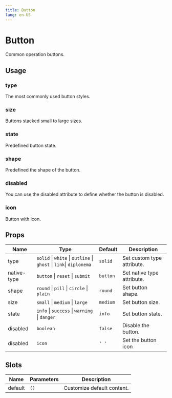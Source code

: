 ```yaml
---
title: Button
lang: en-US
---
```


# Button

Common operation buttons.

## Usage

### type

The most commonly used button styles.

<demo src="../../../example/button/types.vue"></demo>

### size

Buttons stacked small to large sizes.

<demo src="../../../example/button/sizes.vue"></demo>

### state

Predefined button state.

<demo src="../../../example/button/states.vue"></demo>

### shape

Predefined the shape of the button.

<demo src="../../../example/button/shapes.vue"></demo>

### disabled

You can use the disabled attribute to define whether the button is disabled.

<demo src="../../../example/button/disabled.vue"></demo>


### icon

Button with icon.

<demo src="../../../example/button/icon.vue"></demo>

## Props

| Name        | Type                                                 | Default   | Description                |
| ----------- | ---------------------------------------------------- | --------- | -------------------------- |
| type        | `solid` \| `white` \| `outline` \| `ghost` \| `link`\| `diplonema` | `solid`   | Set custom type attribute. |
| native-type | `button` \| `reset` \| `submit`                      | `button`  | Set native type attribute. |
| shape       | `round` \| `pill` \| `circle` \| `plain`         | `round` | Set button shape.          |
| size        | `small` \| `medium` \| `large`                       | `medium`  | Set button size.           |
| state       | `info` \| `success` \| `warning` \| `danger`         | `info`    | Set button state.          |
| disabled    | `boolean`                                            | `false`   | Disable the button.        |
| disabled    | `icon`                                            | `' '`   | Set the button icon |

## Slots

| Name    | Parameters | Description                |
| ------- | ---------- | -------------------------- |
| default | `()`       | Customize default content. |
